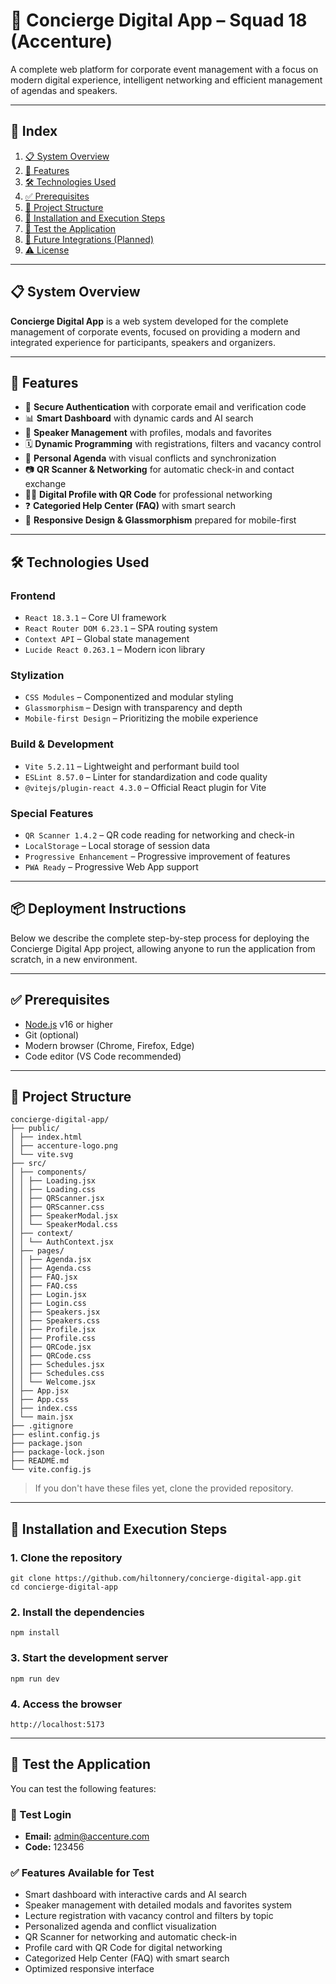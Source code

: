 # 🚀 Concierge Digital App – Squad 18 (Accenture)

A complete web platform for corporate event management with a focus on modern digital experience, intelligent networking and efficient management of agendas and speakers.

---

## 📑 Index

1. [📋 System Overview](#-system-overview)
2. [🚀 Features](#-features)
3. [🛠️ Technologies Used](#-technologies-used)
4. [✅ Prerequisites](#-prerequisites)
5. [📁 Project Structure](#-project-structure)
6. [🚀 Installation and Execution Steps](#-installation-and-execution-steps)
7. [🧪 Test the Application](#-test-the-application)
8. [🔌 Future Integrations (Planned)](#-future-integrations-planned)
9. ​​[⚠️ License](#️-license)

---

## 📋 System Overview

**Concierge Digital App** is a web system developed for the complete management of corporate events, focused on providing a modern and integrated experience for participants, speakers and organizers.

---

## 🚀 Features

- 🔐 **Secure Authentication** with corporate email and verification code
- 📊 **Smart Dashboard** with dynamic cards and AI search
- 🎤 **Speaker Management** with profiles, modals and favorites
- 🗓️ **Dynamic Programming** with registrations, filters and vacancy control
- 🧾 **Personal Agenda** with visual conflicts and synchronization
- 📷 **QR Scanner & Networking** for automatic check-in and contact exchange
- 🧑‍💼 **Digital Profile with QR Code** for professional networking
- ❓ **Categoried Help Center (FAQ)** with smart search
- 📱 **Responsive Design & Glassmorphism** prepared for mobile-first

---

## 🛠️ Technologies Used

### **Frontend**
- `React 18.3.1` – Core UI framework
- `React Router DOM 6.23.1` – SPA routing system
- `Context API` – Global state management
- `Lucide React 0.263.1` – Modern icon library

### **Stylization**
- `CSS Modules` – Componentized and modular styling
- `Glassmorphism` – Design with transparency and depth
- `Mobile-first Design` – Prioritizing the mobile experience

### **Build & Development**
- `Vite 5.2.11` – Lightweight and performant build tool
- `ESLint 8.57.0` – Linter for standardization and code quality
- `@vitejs/plugin-react 4.3.0` – Official React plugin for Vite

### **Special Features**
- `QR Scanner 1.4.2` – QR code reading for networking and check-in
- `LocalStorage` – Local storage of session data
- `Progressive Enhancement` – Progressive improvement of features
- `PWA Ready` – Progressive Web App support

---

## 📦 Deployment Instructions

Below we describe the complete step-by-step process for deploying the Concierge Digital App project, allowing anyone to run the application from scratch, in a new environment.

---

## ✅ Prerequisites

- [Node.js](https://nodejs.org/) v16 or higher
- Git (optional)
- Modern browser (Chrome, Firefox, Edge)
- Code editor (VS Code recommended)

---

## 📁 Project Structure

```
concierge-digital-app/
├── public/
│ ├── index.html
│ ├── accenture-logo.png
│ └── vite.svg
├── src/
│ ├── components/
│ │ ├── Loading.jsx
│ │ ├── Loading.css
│ │ ├── QRScanner.jsx
│ │ ├── QRScanner.css
│ │ ├── SpeakerModal.jsx
│ │ └── SpeakerModal.css
│ ├── context/
│ │ └── AuthContext.jsx
│ ├── pages/
│ │ ├── Agenda.jsx
│ │ ├── Agenda.css
│ │ ├── FAQ.jsx
│ │ ├── FAQ.css
│ │ ├── Login.jsx
│ │ ├── Login.css
│ │ ├── Speakers.jsx
│ │ ├── Speakers.css
│ │ ├── Profile.jsx
│ │ ├── Profile.css
│ │ ├── QRCode.jsx
│ │ ├── QRCode.css
│ │ ├── Schedules.jsx
│ │ ├── Schedules.css
│ │ └── Welcome.jsx
│ ├── App.jsx
│ ├── App.css
│ ├── index.css
│ └── main.jsx
├── .gitignore
├── eslint.config.js
├── package.json
├── package-lock.json
├── README.md
└── vite.config.js
```

> If you don't have these files yet, clone the provided repository.

---

## 🚀 Installation and Execution Steps

### 1. Clone the repository

```
git clone https://github.com/hiltonnery/concierge-digital-app.git
cd concierge-digital-app
```

### 2. Install the dependencies
```
npm install
```

### 3. Start the development server
```
npm run dev
```

### 4. Access the browser
```
http://localhost:5173
```
---

## 🧪 Test the Application

You can test the following features:

### 🔐 Test Login
- **Email:** admin@accenture.com
- **Code:** 123456

### ✅ Features Available for Test
- Smart dashboard with interactive cards and AI search
- Speaker management with detailed modals and favorites system
- Lecture registration with vacancy control and filters by topic
- Personalized agenda and conflict visualization
- QR Scanner for networking and automatic check-in
- Profile card with QR Code for digital networking
- Categorized Help Center (FAQ) with smart search
- Optimized responsive interface
